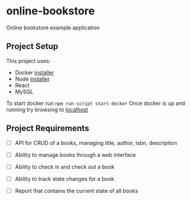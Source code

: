 # online-bookstore
 Online bookstore example application

## Project Setup
This project uses:
- Docker [installer](https://www.docker.com/get-started)
- Node [installer](https://nodejs.org/en/download/)
- React
- MySQL

To start docker run `npm run-script start-docker`
Once docker is up and running try browsing to [localhost](http://localhost:3000)

## Project Requirements
- [ ] API for CRUD of a books, managing title, author, isbn, description
- [ ] Ability to manage books through a web interface
- [ ] Ability to check in and check out a book
- [ ] Ability to track state changes for a book
- [ ] Report that contains the current state of all books


